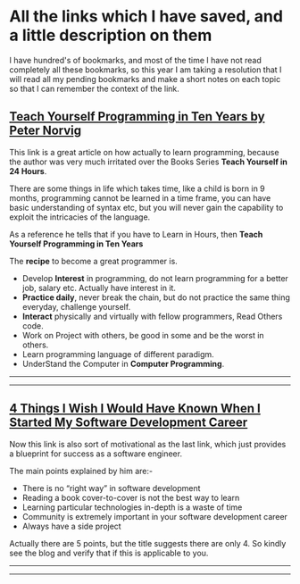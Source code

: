 
# All the links which I have saved, and a little description on them #

I have hundred's of bookmarks, and most of the time I have not read completely all these bookmarks, so this year I am taking a resolution that I will read all my pending bookmarks and make a short notes on each topic so that I can remember the context of the link.

## [Teach Yourself Programming in Ten Years by Peter Norvig ](http://norvig.com/21-days.html) ##
This link is a great article on how actually to learn programming, because the author was very much irritated over the Books Series **Teach Yourself <LanuageName> in 24 Hours**.

There are some things in life which takes time, like a child is born in 9 months, programming cannot be learned in a time frame, you can have basic understanding of syntax etc, but you will never gain the capability to exploit the intricacies of the language.

As a reference he tells that if you have to Learn in Hours, then **Teach Yourself Programming in Ten Years**   

The **recipe** to become a great programmer is.  

* Develop **Interest** in programming, do not learn programming for a better job, salary etc. Actually have interest in it.
* **Practice daily**, never break the chain, but do not practice the same thing everyday, challenge yourself.
* **Interact** physically and virtually with fellow programmers, Read Others code.
* Work on Project with others, be good in some and be the worst in others.
* Learn programming language of different paradigm.
* UnderStand the Computer in **Computer Programming**.

---

------

## [4 Things I Wish I Would Have Known When I Started My Software Development Career](http://simpleprogrammer.com/2013/08/19/software-development-career/) ##

Now this link is also sort of motivational as the last link, which just provides a blueprint for success as a software engineer.

The main points explained by him are:- 

* There is no “right way” in software development
* Reading a book cover-to-cover is not the best way to learn
* Learning particular technologies in-depth is a waste of time
* Community is extremely important in your software development career
* Always have a side project

Actually there are 5 points, but the title suggests there are only 4. So kindly see the blog and verify that if this is applicable to you.

----

----


